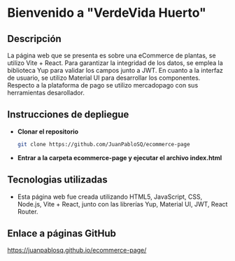 # Bienvenido a "VerdeVida Huerto"


## Descripción
La página web que se presenta es sobre una eCommerce de plantas, se utilizo Vite + React. Para garantizar la integridad de los datos, se emplea la biblioteca Yup para validar los campos junto a JWT. En cuanto a la interfaz de usuario, se utilizo Material UI para desarrollar los componentes. Respecto a la plataforma de pago se utilizo mercadopago con sus herramientas desarollador.


## Instrucciones de depliegue

- **Clonar el repositorio**
    ```bash
    git clone https://github.com/JuanPabloSQ/ecommerce-page
    ```


- **Entrar a la carpeta ecommerce-page y ejecutar el archivo index.html**


## Tecnologias utilizadas

- Esta página web fue creada utilizando HTML5, JavaScript, CSS, Node.js, Vite + React, junto con las librerías Yup, Material UI, JWT, React Router.

## Enlace a páginas GitHub
https://juanpablosq.github.io/ecommerce-page/